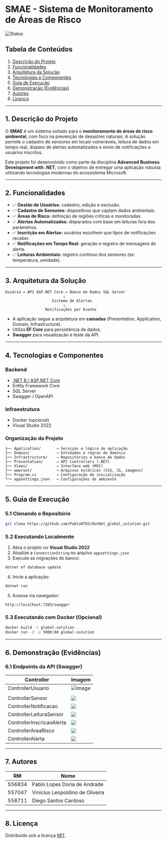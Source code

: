 # SMAE - Sistema de Monitoramento de Áreas de Risco

![Status](https://img.shields.io/badge/status-concluído-brightgreen)

## Tabela de Conteúdos

1. [Descrição do Projeto](#1-descrição-do-projeto)
2. [Funcionalidades](#2-funcionalidades)
3. [Arquitetura da Solução](#3-arquitetura-da-solução)
4. [Tecnologias e Componentes](#4-tecnologias-e-componentes)
5. [Guia de Execução](#5-guia-de-execução)
6. [Demonstração (Evidências)](#6-demonstração-evidências)
7. [Autores](#7-autores)
8. [Licença](#8-licença)

---

## 1. Descrição do Projeto

O **SMAE** é um sistema voltado para o **monitoramento de áreas de risco ambiental**, com foco na prevenção de desastres naturais. A solução permite o cadastro de sensores em locais vulneráveis, leitura de dados em tempo real, disparo de alertas automatizados e envio de notificações a usuários inscritos.

Este projeto foi desenvolvido como parte da disciplina **Advanced Business Development with .NET**, com o objetivo de entregar uma aplicação robusta utilizando tecnologias modernas do ecossistema Microsoft.

---

## 2. Funcionalidades

* ✅ **Gestão de Usuários:** cadastro, edição e exclusão.
* ✅ **Cadastro de Sensores:** dispositivos que captam dados ambientais.
* ✅ **Áreas de Risco:** definição de regiões críticas e monitoradas.
* ✅ **Alertas Automatizados:** disparados com base em leituras fora dos parâmetros.
* ✅ **Inscrição em Alertas:** usuários escolhem que tipos de notificações receber.
* ✅ **Notificações em Tempo Real:** geração e registro de mensagens de alerta.
* ✅ **Leituras Ambientais:** registro contínuo dos sensores (ex: temperatura, umidade).

---

## 3. Arquitetura da Solução

```text
Usuário ↔ API ASP.NET Core ↔ Banco de Dados SQL Server
                          ↓
                     Sistema de Alertas
                          ↓
                  Notificações por Evento
```

* A aplicação segue a arquitetura em **camadas** (Presentation, Application, Domain, Infrastructure).
* Utiliza **EF Core** para persistência de dados.
* **Swagger** para visualização e teste da API.

---

## 4. Tecnologias e Componentes

### Backend

* [.NET 8 / ASP.NET Core](https://dotnet.microsoft.com/)
* Entity Framework Core
* SQL Server
* Swagger / OpenAPI

### Infraestrutura

* Docker (opcional)
* Visual Studio 2022

### Organização do Projeto

```
├── Application/       → Serviços e lógica de aplicação
├── Domain/            → Entidades e regras de domínio
├── Infrastructure/    → Repositórios e banco de dados
├── Presentation/      → API Controllers (.NET)
├── Views/             → Interface web (MVC)
├── wwwroot/           → Arquivos estáticos (CSS, JS, imagens)
├── Program.cs         → Configuração de inicialização
└── appsettings.json   → Configurações de ambiente
```

---

## 5. Guia de Execução

### 5.1 Clonando o Repositório

```bash
git clone https://github.com/Pablo0703/DotNet_global_solution.git
```

### 5.2 Executando Localmente

1. Abra o projeto no **Visual Studio 2022**
2. Atualize a `ConnectionString` no arquivo `appsettings.json`
3. Execute as migrações do banco:

```bash
dotnet ef database update
```

4. Inicie a aplicação:

```bash
dotnet run
```

5. Acesse via navegador:

```
http://localhost:7203/swagger
```

### 5.3 Executando com Docker (Opcional)

```bash
docker build -t global-solution .
docker run -d -p 5000:80 global-solution
```

---

## 6. Demonstração (Evidências)

### 6.1 Endpoints da API (Swagger)

| Controller                | Imagem                                         |
| ------------------------- | ---------------------------------------------- |
| ControllerUsuario         | ![image](https://github.com/user-attachments/assets/6a7f9237-c95e-4262-bcf3-75a3903fad90)
      |
| ControllerSensor          | ![](./imagens/controller-sensor.png)           |
| ControllerNotificacao     | ![](./imagens/controller-notificacao.png)      |
| ControllerLeituraSensor   | ![](./imagens/controller-leitura-sensor.png)   |
| ControllerInscricaoAlerta | ![](./imagens/controller-inscricao-alerta.png) |
| ControllerAreaRisco       | ![](./imagens/controller-area-risco.png)       |
| ControllerAlerta          | ![](./imagens/controller-alerta.png)           |

---

## 7. Autores

| RM     | Nome                            |
| ------ | ------------------------------- |
| 556834 | Pablo Lopes Doria de Andrade    |
| 557047 | Vinicius Leopoldino de Oliveira |
| 558711 | Diego Santos Cardoso            |

---

## 8. Licença

Distribuído sob a licença [MIT](LICENSE).
